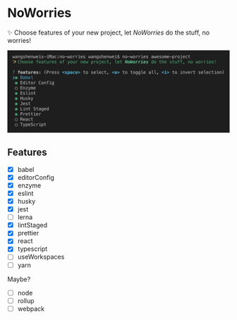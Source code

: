# NoWorries

✨ Choose features of your new project, let _NoWorries_ do the stuff, no worries!

![](assets/screenshot.png)

## Features

- [x] babel
- [x] editorConfig
- [x] enzyme
- [x] eslint
- [x] husky
- [x] jest
- [ ] lerna
- [x] lintStaged
- [x] prettier
- [x] react
- [x] typescript
- [ ] useWorkspaces
- [ ] yarn

Maybe?

- [ ] node
- [ ] rollup
- [ ] webpack
